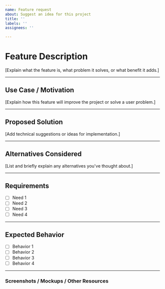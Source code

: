 ```yaml
---
name: Feature request
about: Suggest an idea for this project
title: ''
labels: ''
assignees: ''

---
```


# Feature Description

[Explain what the feature is, what problem it solves, or what benefit it adds.]

---

## Use Case / Motivation

[Explain how this feature will improve the project or solve a user problem.]

---

## Proposed Solution

[Add technical suggestions or ideas for implementation.]

---

## Alternatives Considered

[List and briefly explain any alternatives you've thought about.]

---

## Requirements

- [ ] Need 1
- [ ] Need 2
- [ ] Need 3
- [ ] Need 4

---

## Expected Behavior

- [ ] Behavior 1
- [ ] Behavior 2
- [ ] Behavior 3
- [ ] Behavior 4

---

### Screenshots / Mockups / Other Resources
